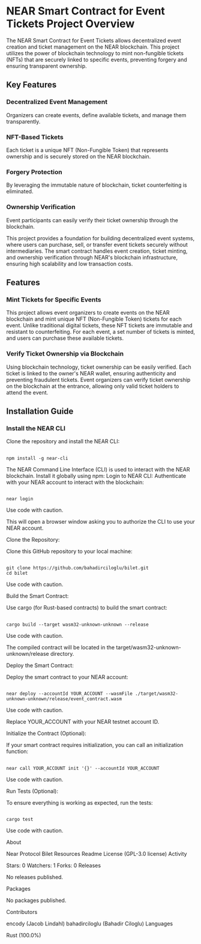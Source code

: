 
# NEAR Smart Contract for Event Tickets Project Overview

The NEAR Smart Contract for Event Tickets allows decentralized event creation and ticket management on the NEAR blockchain. This project utilizes the power of blockchain technology to mint non-fungible tickets (NFTs) that are securely linked to specific events, preventing forgery and ensuring transparent ownership.

## Key Features

### Decentralized Event Management
Organizers can create events, define available tickets, and manage them transparently.

### NFT-Based Tickets
Each ticket is a unique NFT (Non-Fungible Token) that represents ownership and is securely stored on the NEAR blockchain.

### Forgery Protection
By leveraging the immutable nature of blockchain, ticket counterfeiting is eliminated.

### Ownership Verification
Event participants can easily verify their ticket ownership through the blockchain.

This project provides a foundation for building decentralized event systems, where users can purchase, sell, or transfer event tickets securely without intermediaries. The smart contract handles event creation, ticket minting, and ownership verification through NEAR's blockchain infrastructure, ensuring high scalability and low transaction costs.

## Features

### Mint Tickets for Specific Events
This project allows event organizers to create events on the NEAR blockchain and mint unique NFT (Non-Fungible Token) tickets for each event. Unlike traditional digital tickets, these NFT tickets are immutable and resistant to counterfeiting. For each event, a set number of tickets is minted, and users can purchase these available tickets.

### Verify Ticket Ownership via Blockchain
Using blockchain technology, ticket ownership can be easily verified. Each ticket is linked to the owner's NEAR wallet, ensuring authenticity and preventing fraudulent tickets. Event organizers can verify ticket ownership on the blockchain at the entrance, allowing only valid ticket holders to attend the event.

## Installation Guide

### Install the NEAR CLI
Clone the repository and install the NEAR CLI:
##
    npm install -g near-cli


The NEAR Command Line Interface (CLI) is used to interact with the NEAR blockchain. Install it globally using npm:
Login to NEAR CLI:
Authenticate with your NEAR account to interact with the blockchain:

##
    near login
        
Use code with caution.

This will open a browser window asking you to authorize the CLI to use your NEAR account.

Clone the Repository:

Clone this GitHub repository to your local machine:

##
    git clone https://github.com/bahadirciloglu/bilet.git
    cd bilet

Use code with caution.

Build the Smart Contract:

Use cargo (for Rust-based contracts) to build the smart contract:

##
    cargo build --target wasm32-unknown-unknown --release
        
Use code with caution.

The compiled contract will be located in the target/wasm32-unknown-unknown/release directory.

Deploy the Smart Contract:

Deploy the smart contract to your NEAR account:

##
    near deploy --accountId YOUR_ACCOUNT --wasmFile ./target/wasm32-unknown-unknown/release/event_contract.wasm

Use code with caution.

Replace YOUR_ACCOUNT with your NEAR testnet account ID.

Initialize the Contract (Optional):

If your smart contract requires initialization, you can call an initialization function:

##
    near call YOUR_ACCOUNT init '{}' --accountId YOUR_ACCOUNT
        
Use code with caution.

Run Tests (Optional):

To ensure everything is working as expected, run the tests:

##
    cargo test
        
Use code with caution.

About

Near Protocol Bilet
Resources
Readme
License (GPL-3.0 license)
Activity

Stars: 0
Watchers: 1
Forks: 0
Releases

No releases published.

Packages

No packages published.

Contributors

encody (Jacob Lindahl)
bahadirciloglu (Bahadir Ciloglu)
Languages

Rust (100.0%)







